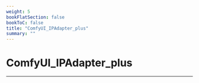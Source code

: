 ```yaml
---
weight: 5
bookFlatSection: false
bookToC: false
title: "ComfyUI_IPAdapter_plus"
summary: ""
---
```


<!--markdownlint-disable MD025 MD033 -->

# ComfyUI_IPAdapter_plus

---

